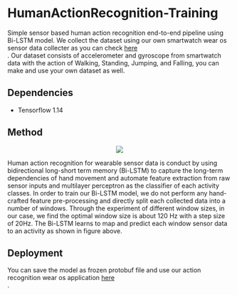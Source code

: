 # HumanActionRecognition-Training

Simple sensor based human action recognition end-to-end pipeline using Bi-LSTM model. We collect the dataset using our own smartwatch wear os sensor data collecter as you can check [here](https://github.com/farhantandia/Wearable-Sensor-Data-Collector)<br>. Our dataset consists of accelerometer and gyroscope from smartwatch data with the action of Walking, Standing, Jumping, and Falling, you can make and use your own dataset as well.

## Dependencies
- Tensorflow 1.14

## Method
<p align="center">
<img src="https://github.com/farhantandia/Sensor-HumanActionRecognition-Training/blob/master/sw-method.png"><br>
</p>

Human action recognition for wearable sensor data is conduct by using bidirectional long-short term memory (Bi-LSTM) to capture the long-term dependencies of hand movement and automate feature extraction from raw sensor inputs and multilayer perceptron as the classifier of each activity classes. In order to train our Bi-LSTM model, we do not perform any hand-crafted feature pre-processing and directly split each collected data into a number of windows. Through the experiment of different window sizes, in our case, we find the optimal window size is about 120 Hz with a step size of 20Hz. The Bi-LSTM learns to map and predict each window sensor data to an activity as shown in figure above.

## Deployment
You can save the model as frozen protobuf file and use our action recognition wear os application [here](https://github.com/farhantandia/Smartwatch-action-recognition) <br>.
